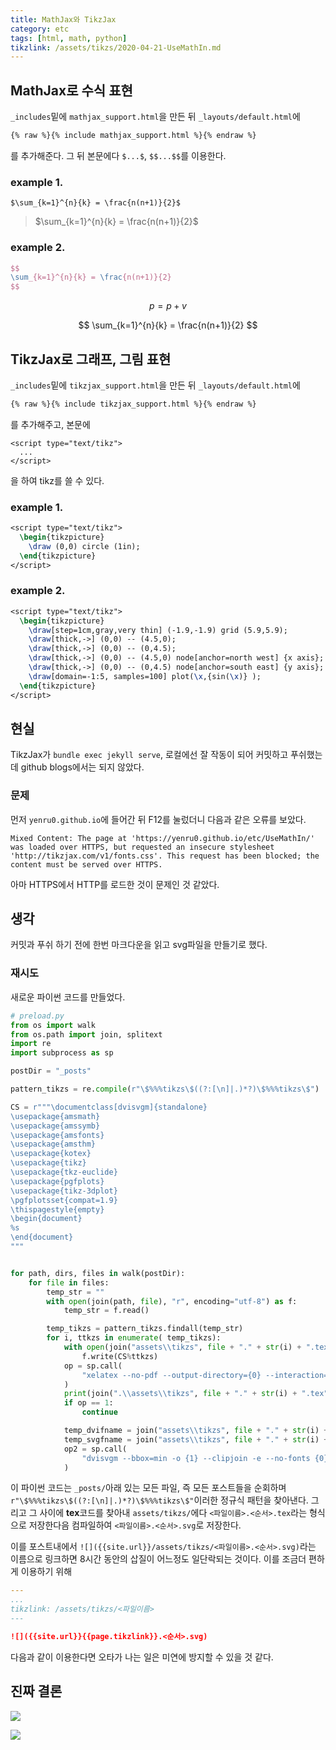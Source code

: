 ```yaml
---
title: MathJax와 TikzJax
category: etc
tags: [html, math, python]
tikzlink: /assets/tikzs/2020-04-21-UseMathIn.md
---
```


## MathJax로 수식 표현
`_includes`밑에 `mathjax_support.html`을 만든 뒤
`_layouts/default.html`에

```html
{% raw %}{% include mathjax_support.html %}{% endraw %}
```
를 추가해준다. 그 뒤 본문에다 `$...$`, `$$...$$`를 이용한다.

### example 1.

`$\sum_{k=1}^{n}{k} = \frac{n(n+1)}{2}$`

> $\sum_{k=1}^{n}{k} = \frac{n(n+1)}{2}$

### example 2.
```latex
$$
\sum_{k=1}^{n}{k} = \frac{n(n+1)}{2}
$$
```

$$
p = p + v
$$

$$
\sum_{k=1}^{n}{k} = \frac{n(n+1)}{2}
$$

## TikzJax로 그래프, 그림 표현
`_includes`밑에 `tikzjax_support.html`을 만든 뒤
`_layouts/default.html`에

```html
{% raw %}{% include tikzjax_support.html %}{% endraw %}
```

를 추가해주고, 본문에

```
<script type="text/tikz">
  ...
</script>
```

을 하여 tikz를 쓸 수 있다.

### example 1.
```latex
<script type="text/tikz">
  \begin{tikzpicture}
    \draw (0,0) circle (1in);
  \end{tikzpicture}
</script>
```

### example 2.
```latex
<script type="text/tikz">
  \begin{tikzpicture}
    \draw[step=1cm,gray,very thin] (-1.9,-1.9) grid (5.9,5.9);
    \draw[thick,->] (0,0) -- (4.5,0);
    \draw[thick,->] (0,0) -- (0,4.5);
    \draw[thick,->] (0,0) -- (4.5,0) node[anchor=north west] {x axis};
    \draw[thick,->] (0,0) -- (0,4.5) node[anchor=south east] {y axis};
    \draw[domain=-1:5, samples=100] plot(\x,{sin(\x)} );
  \end{tikzpicture}
</script>
```


## 현실
TikzJax가 `bundle exec jekyll serve`, 로컬에선 잘 작동이 되어 커밋하고 푸쉬했는데 github blogs에서는 되지 않았다.


### 문제

먼저 `yenru0.github.io`에 들어간 뒤 F12를 눌렀더니 다음과 같은 오류를 보았다.
```
Mixed Content: The page at 'https://yenru0.github.io/etc/UseMathIn/' was loaded over HTTPS, but requested an insecure stylesheet 'http://tikzjax.com/v1/fonts.css'. This request has been blocked; the content must be served over HTTPS.
```
아마 HTTPS에서 HTTP를 로드한 것이 문제인 것 같았다.


## 생각
커밋과 푸쉬 하기 전에 한번 마크다운을 읽고 svg파일을 만들기로 했다.

### 재시도
새로운 파이썬 코드를 만들었다.
```python
# preload.py
from os import walk
from os.path import join, splitext
import re
import subprocess as sp

postDir = "_posts"

pattern_tikzs = re.compile(r"\$%%%tikzs\$((?:[\n]|.)*?)\$%%%tikzs\$")

CS = r"""\documentclass[dvisvgm]{standalone}
\usepackage{amsmath}
\usepackage{amssymb}
\usepackage{amsfonts}
\usepackage{amsthm}
\usepackage{kotex}
\usepackage{tikz}
\usepackage{tkz-euclide}
\usepackage{pgfplots}
\usepackage{tikz-3dplot}
\pgfplotsset{compat=1.9}
\thispagestyle{empty}
\begin{document}
%s
\end{document}
"""


for path, dirs, files in walk(postDir):
    for file in files:
        temp_str = ""
        with open(join(path, file), "r", encoding="utf-8") as f:
            temp_str = f.read()

        temp_tikzs = pattern_tikzs.findall(temp_str)
        for i, ttkzs in enumerate( temp_tikzs):
            with open(join("assets\\tikzs", file + "." + str(i) + ".tex"), "w", encoding="utf-8") as f:
                f.write(CS%ttkzs)
            op = sp.call(
                "xelatex --no-pdf --output-directory={0} --interaction=nonstopmode --halt-on-error {1}".format(r"./assets/tikzs/", r"./assets/tikzs/" + file + "." + str(i) + ".tex")
            )
            print(join(".\\assets\\tikzs", file + "." + str(i) + ".tex"))
            if op == 1:
                continue

            temp_dvifname = join("assets\\tikzs", file + "." + str(i) + ".xdv")
            temp_svgfname = join("assets\\tikzs", file + "." + str(i) + ".svg")
            op2 = sp.call(
                "dvisvgm --bbox=min -o {1} --clipjoin -e --no-fonts {0}".format(temp_dvifname, temp_svgfname)
            )
```
이 파이썬 코드는 `_posts/`아래 있는 모든 파일, 즉 모든 포스트들을 순회하며 `r"\$%%%tikzs\$((?:[\n]|.)*?)\$%%%tikzs\$"`이러한 정규식 패턴을 찾아낸다.
그리고 그 사이에 **tex**코드를 찾아내 `assets/tikzs/`에다 `<파일이름>.<순서>.tex`라는 형식으로 저장한다음 컴파일하여 `<파일이름>.<순서>.svg`로 저장한다.

이를 포스트내에서 `![]({{site.url}}/assets/tikzs/<파일이름>.<순서>.svg)`라는 이름으로 링크하면 8시간 동안의 삽질이 어느정도 일단락되는 것이다.
이를 조금더 편하게 이용하기 위해
```yaml
---
...
tikzlink: /assets/tikzs/<파일이름>
---
```
```md
![]({{site.url}}{{page.tikzlink}}.<순서>.svg)
```
다음과 같이 이용한다면 오타가 나는 일은 미연에 방지할 수 있을 것 같다.

## 진짜 결론
<!--
$%%%tikzs$
    \begin{tikzpicture}
    \draw (0,0) circle (1in);
  \end{tikzpicture}
$%%%tikzs$
-->
<!--
$%%%tikzs$
    \begin{tikzpicture}
    \draw[step=1cm,gray,very thin] (-1.9,-1.9) grid (5.9,5.9);
    \draw[thick,->] (0,0) -- (4.5,0);
    \draw[thick,->] (0,0) -- (0,4.5);
    \draw[thick,->] (0,0) -- (4.5,0) node[anchor=north west] {x axis};
    \draw[thick,->] (0,0) -- (0,4.5) node[anchor=south east] {y axis};
    \draw[domain=-1:5, samples=100] plot(\x,{sin(\x)} );
  \end{tikzpicture}
$%%%tikzs$
-->


![]({{site.url}}{{page.tikzlink}}.0.svg)

![]({{site.url}}{{page.tikzlink}}.1.svg)